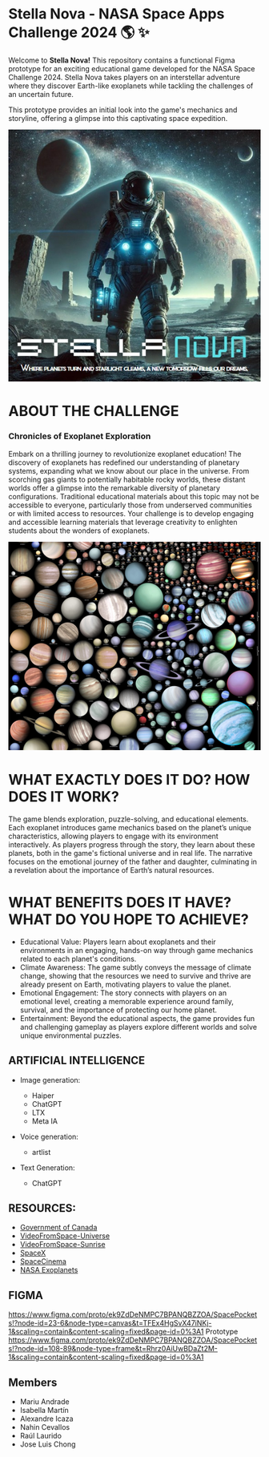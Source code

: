 # Stella Nova - NASA Space Apps Challenge 2024 :earth_americas: :sparkles:
Welcome to **Stella Nova!** This repository contains a functional Figma prototype for an exciting educational game developed for the NASA Space Challenge 2024. Stella Nova takes players on an interstellar adventure where they discover Earth-like exoplanets while tackling the challenges of an uncertain future.

This prototype provides an initial look into the game's mechanics and storyline, offering a glimpse into this captivating space expedition.
<p align="center">
    <img alt="Portada Stella Nova" src="PORTADA stella nova.jpg" >
</p>

# ABOUT THE CHALLENGE
### Chronicles of Exoplanet Exploration

Embark on a thrilling journey to revolutionize exoplanet education! The discovery of exoplanets has redefined our understanding of planetary systems, expanding what we know about our place in the universe. From scorching gas giants to potentially habitable rocky worlds, these distant worlds offer a glimpse into the remarkable diversity of planetary configurations. Traditional educational materials about this topic may not be accessible to everyone, particularly those from underserved communities or with limited access to resources. Your challenge is to develop engaging and accessible learning materials that leverage creativity to enlighten students about the wonders of exoplanets.

<p align="center">
    <img alt="Portada Stella Nova" src="exoplanets_by_jaysimons-d9dv6th-large.jpg" >
</p>

# WHAT EXACTLY DOES IT DO? HOW DOES IT WORK?
The game blends exploration, puzzle-solving, and educational elements. Each exoplanet introduces game mechanics based on the planet’s unique characteristics, allowing players to engage with its environment interactively. As players progress through the story, they learn about these planets, both in the game's fictional universe and in real life. The narrative focuses on the emotional journey of the father and daughter, culminating in a revelation about the importance of Earth’s natural resources.



# WHAT BENEFITS DOES IT HAVE? WHAT DO YOU HOPE TO ACHIEVE?
- Educational Value: Players learn about exoplanets and their environments in an engaging, hands-on way through game mechanics related to each planet's conditions.
- Climate Awareness: The game subtly conveys the message of climate change, showing that the resources we need to survive and thrive are already present on Earth, motivating players to value the planet.
- Emotional Engagement: The story connects with players on an emotional level, creating a memorable experience around family, survival, and the importance of protecting our home planet.
- Entertainment: Beyond the educational aspects, the game provides fun and challenging gameplay as players explore different worlds and solve unique environmental puzzles.


## ARTIFICIAL INTELLIGENCE
- Image generation:
    - Haiper
    - ChatGPT
    - LTX
    - Meta IA

- Voice generation:
    - artlist
 
- Text Generation:
    - ChatGPT


## RESOURCES:
- [Government of Canada](https://www.asc-csa.gc.ca/eng/astronomy/beyond-our-solar-system/exoplanet-zoo.asp)
- [VideoFromSpace-Universe](https://www.youtube.com/user/VideoFromSpace)
- [VideoFromSpace-Sunrise](https://www.youtube.com/watch?v=2PVtJNvNpbM)
- [SpaceX](https://www.youtube.com/watch?v=921VbEMAwwY)
- [SpaceCinema](https://www.thespacecinema.it/)
- [NASA Exoplanets](https://science.nasa.gov/exoplanets/)

## FIGMA
https://www.figma.com/proto/ek9ZdDeNMPC7BPANQBZZOA/SpacePockets!?node-id=23-6&node-type=canvas&t=TFEx4HgSvX47iNKj-1&scaling=contain&content-scaling=fixed&page-id=0%3A1 
Prototype https://www.figma.com/proto/ek9ZdDeNMPC7BPANQBZZOA/SpacePockets!?node-id=108-89&node-type=frame&t=Rhrz0AiUwBDaZt2M-1&scaling=contain&content-scaling=fixed&page-id=0%3A1
  

## Members
- Mariu Andrade
- Isabella Martín
- Alexandre Icaza
- Nahin Cevallos
- Raúl Laurido
- Jose Luis Chong


